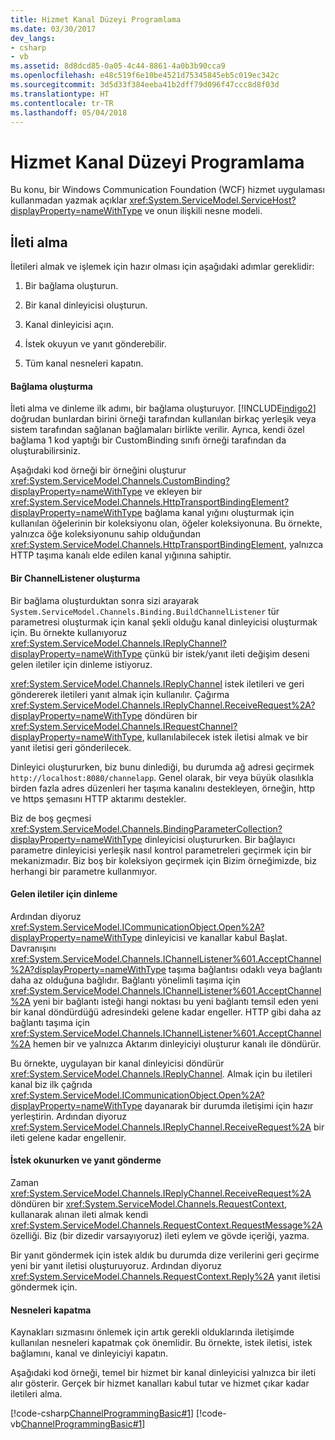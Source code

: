 ```yaml
---
title: Hizmet Kanal Düzeyi Programlama
ms.date: 03/30/2017
dev_langs:
- csharp
- vb
ms.assetid: 8d8dcd85-0a05-4c44-8861-4a0b3b90cca9
ms.openlocfilehash: e48c519f6e10be4521d75345845eb5c019ec342c
ms.sourcegitcommit: 3d5d33f384eeba41b2dff79d096f47ccc8d8f03d
ms.translationtype: HT
ms.contentlocale: tr-TR
ms.lasthandoff: 05/04/2018
---
```

# <a name="service-channel-level-programming"></a>Hizmet Kanal Düzeyi Programlama
Bu konu, bir Windows Communication Foundation (WCF) hizmet uygulaması kullanmadan yazmak açıklar <xref:System.ServiceModel.ServiceHost?displayProperty=nameWithType> ve onun ilişkili nesne modeli.  
  
## <a name="receiving-messages"></a>İleti alma  
 İletileri almak ve işlemek için hazır olması için aşağıdaki adımlar gereklidir:  
  
1.  Bir bağlama oluşturun.  
  
2.  Bir kanal dinleyicisi oluşturun.  
  
3.  Kanal dinleyicisi açın.  
  
4.  İstek okuyun ve yanıt gönderebilir.  
  
5.  Tüm kanal nesneleri kapatın.  
  
#### <a name="creating-a-binding"></a>Bağlama oluşturma  
 İleti alma ve dinleme ilk adımı, bir bağlama oluşturuyor. [!INCLUDE[indigo2](../../../../includes/indigo2-md.md)] doğrudan bunlardan birini örneği tarafından kullanılan birkaç yerleşik veya sistem tarafından sağlanan bağlamaları birlikte verilir. Ayrıca, kendi özel bağlama 1 kod yaptığı bir CustomBinding sınıfı örneği tarafından da oluşturabilirsiniz.  
  
 Aşağıdaki kod örneği bir örneğini oluşturur <xref:System.ServiceModel.Channels.CustomBinding?displayProperty=nameWithType> ve ekleyen bir <xref:System.ServiceModel.Channels.HttpTransportBindingElement?displayProperty=nameWithType> bağlama kanal yığını oluşturmak için kullanılan öğelerinin bir koleksiyonu olan, öğeler koleksiyonuna. Bu örnekte, yalnızca öğe koleksiyonunu sahip olduğundan <xref:System.ServiceModel.Channels.HttpTransportBindingElement>, yalnızca HTTP taşıma kanalı elde edilen kanal yığınına sahiptir.  
  
#### <a name="building-a-channellistener"></a>Bir ChannelListener oluşturma  
 Bir bağlama oluşturduktan sonra sizi arayarak <!--zz<xref:System.ServiceModel.Channels.Binding.BuildChannelListener%601%2A?displayProperty=nameWithType>--> `System.ServiceModel.Channels.Binding.BuildChannelListener` tür parametresi oluşturmak için kanal şekli olduğu kanal dinleyicisi oluşturmak için. Bu örnekte kullanıyoruz <xref:System.ServiceModel.Channels.IReplyChannel?displayProperty=nameWithType> çünkü bir istek/yanıt ileti değişim deseni gelen iletiler için dinleme istiyoruz.  
  
 <xref:System.ServiceModel.Channels.IReplyChannel> istek iletileri ve geri göndererek iletileri yanıt almak için kullanılır. Çağırma <xref:System.ServiceModel.Channels.IReplyChannel.ReceiveRequest%2A?displayProperty=nameWithType> döndüren bir <xref:System.ServiceModel.Channels.IRequestChannel?displayProperty=nameWithType>, kullanılabilecek istek iletisi almak ve bir yanıt iletisi geri gönderilecek.  
  
 Dinleyici oluştururken, biz bunu dinlediği, bu durumda ağ adresi geçirmek `http://localhost:8080/channelapp`. Genel olarak, bir veya büyük olasılıkla birden fazla adres düzenleri her taşıma kanalını destekleyen, örneğin, http ve https şemasını HTTP aktarımı destekler.  
  
 Biz de boş geçmesi <xref:System.ServiceModel.Channels.BindingParameterCollection?displayProperty=nameWithType> dinleyicisi oluştururken. Bir bağlayıcı parametre dinleyicisi yerleşik nasıl kontrol parametreleri geçirmek için bir mekanizmadır. Biz boş bir koleksiyon geçirmek için Bizim örneğimizde, biz herhangi bir parametre kullanmıyor.  
  
#### <a name="listening-for-incoming-messages"></a>Gelen iletiler için dinleme  
 Ardından diyoruz <xref:System.ServiceModel.ICommunicationObject.Open%2A?displayProperty=nameWithType> dinleyicisi ve kanallar kabul Başlat. Davranışını <xref:System.ServiceModel.Channels.IChannelListener%601.AcceptChannel%2A?displayProperty=nameWithType> taşıma bağlantısı odaklı veya bağlantı daha az olduğuna bağlıdır. Bağlantı yönelimli taşıma için <xref:System.ServiceModel.Channels.IChannelListener%601.AcceptChannel%2A> yeni bir bağlantı isteği hangi noktası bu yeni bağlantı temsil eden yeni bir kanal döndürdüğü adresindeki gelene kadar engeller. HTTP gibi daha az bağlantı taşıma için <xref:System.ServiceModel.Channels.IChannelListener%601.AcceptChannel%2A> hemen bir ve yalnızca Aktarım dinleyiciyi oluşturur kanalı ile döndürür.  
  
 Bu örnekte, uygulayan bir kanal dinleyicisi döndürür <xref:System.ServiceModel.Channels.IReplyChannel>. Almak için bu iletileri kanal biz ilk çağrıda <xref:System.ServiceModel.ICommunicationObject.Open%2A?displayProperty=nameWithType> dayanarak bir durumda iletişimi için hazır yerleştirin. Ardından diyoruz <xref:System.ServiceModel.Channels.IReplyChannel.ReceiveRequest%2A> bir ileti gelene kadar engellenir.  
  
#### <a name="reading-the-request-and-sending-a-reply"></a>İstek okunurken ve yanıt gönderme  
 Zaman <xref:System.ServiceModel.Channels.IReplyChannel.ReceiveRequest%2A> döndüren bir <xref:System.ServiceModel.Channels.RequestContext>, kullanarak alınan ileti almak kendi <xref:System.ServiceModel.Channels.RequestContext.RequestMessage%2A> özelliği. Biz (bir dizedir varsayıyoruz) ileti eylem ve gövde içeriği, yazma.  
  
 Bir yanıt göndermek için istek aldık bu durumda dize verilerini geri geçirme yeni bir yanıt iletisi oluşturuyoruz. Ardından diyoruz <xref:System.ServiceModel.Channels.RequestContext.Reply%2A> yanıt iletisi göndermek için.  
  
#### <a name="closing-objects"></a>Nesneleri kapatma  
 Kaynakları sızmasını önlemek için artık gerekli olduklarında iletişimde kullanılan nesneleri kapatmak çok önemlidir. Bu örnekte, istek iletisi, istek bağlamını, kanal ve dinleyiciyi kapatın.  
  
 Aşağıdaki kod örneği, temel bir hizmet bir kanal dinleyicisi yalnızca bir ileti alır gösterir. Gerçek bir hizmet kanalları kabul tutar ve hizmet çıkar kadar iletileri alma.  
  
 [!code-csharp[ChannelProgrammingBasic#1](../../../../samples/snippets/csharp/VS_Snippets_CFX/channelprogrammingbasic/cs/serviceprogram.cs#1)]
 [!code-vb[ChannelProgrammingBasic#1](../../../../samples/snippets/visualbasic/VS_Snippets_CFX/channelprogrammingbasic/vb/serviceprogram.vb#1)]
